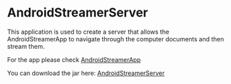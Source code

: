 AndroidStreamerServer
=====================

This application is used to create a server that allows the AndroidStreamerApp to navigate through the computer documents and then stream them.

For the app please check [AndroidStreamerApp](https://github.com/amng/AndroidStreamerApp)

You can download the jar here:
[AndroidStreamerServer](https://github.com/amng/AndroidStreamerServer/jars/Streamer-0.1.0.jar)
